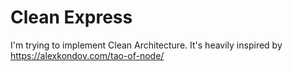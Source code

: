 # Clean Express

I'm trying to implement Clean Architecture. It's heavily inspired by https://alexkondov.com/tao-of-node/
